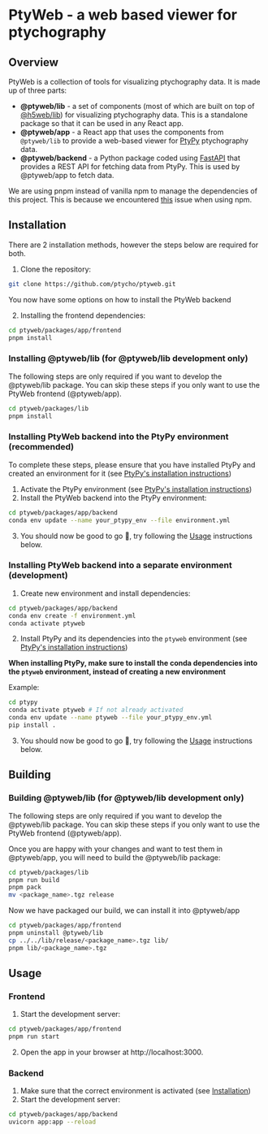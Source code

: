 # PtyWeb - a web based viewer for ptychography

## Overview

PtyWeb is a collection of tools for visualizing ptychography data. It is made
up of three parts:

- **@ptyweb/lib** - a set of components (most of which are built on top of
  [@h5web/lib](https://github.com/silx-kit/h5web/tree/main/packages/lib))
  for visualizing ptychography data. This is a standalone package so that it can be
  used in any React app.
- **@ptyweb/app** - a React app that uses the components from `@ptyweb/lib` to
  provide a web-based viewer for [PtyPy](https://github.com/ptycho/ptypy)
  ptychography data.
- **@ptyweb/backend** - a Python package coded using
  [FastAPI](https://fastapi.tiangolo.com/) that provides a REST API for
  fetching data from PtyPy. This is used by @ptyweb/app to fetch data.

We are using pnpm instead of vanilla npm to manage the dependencies of this
project. This is because we encountered [this](https://github.com/npm/cli/issues/5305) issue when using npm.

## Installation

There are 2 installation methods, however the steps below are required for both.


1. Clone the repository:

```bash
git clone https://github.com/ptycho/ptyweb.git
```

You now have some options on how to install the PtyWeb backend

2. Installing the frontend dependencies:

```bash
cd ptyweb/packages/app/frontend
pnpm install
```

### Installing @ptyweb/lib (for @ptyweb/lib development only)

The following steps are only required if you want to develop the @ptyweb/lib package. You can skip
these steps if you only want to use the PtyWeb frontend (@ptyweb/app).

```bash
cd ptyweb/packages/lib
pnpm install
```

### Installing PtyWeb backend into the PtyPy environment (recommended)

To complete these steps, please ensure that you have installed PtyPy and created an environment for it
(see [PtyPy's installation instructions](https://ptycho.github.io/ptypy/rst/getting_started.html#installation))

1. Activate the PtyPy environment (see [PtyPy's installation instructions](https://ptycho.github.io/ptypy/rst/getting_started.html#installation))
2. Install the PtyWeb backend into the PtyPy environment:

```bash
cd ptyweb/packages/app/backend
conda env update --name your_ptypy_env --file environment.yml
```

3. You should now be good to go 🎉, try following the [Usage](#Usage) instructions below.

### Installing PtyWeb backend into a separate environment (development)

1. Create new environment and install dependencies:
```bash
cd ptyweb/packages/app/backend
conda env create -f environment.yml
conda activate ptyweb
```

2. Install PtyPy and its dependencies into the `ptyweb` environment
(see [PtyPy's installation instructions](https://ptycho.github.io/ptypy/rst/getting_started.html#installation))

**When installing PtyPy, make sure to install the conda dependencies into the
`ptyweb` environment, instead of creating a new environment**

Example:
```bash
cd ptypy
conda activate ptyweb # If not already activated
conda env update --name ptyweb --file your_ptypy_env.yml
pip install .
```

3. You should now be good to go 🎉, try following the [Usage](#Usage) instructions below.

## Building

### Building @ptyweb/lib (for @ptyweb/lib development only)

The following steps are only required if you want to develop the @ptyweb/lib package. You can skip
these steps if you only want to use the PtyWeb frontend (@ptyweb/app).

Once you are happy with your changes and want to test them in @ptyweb/app, you will need to build
the @ptyweb/lib package:

```bash
cd ptyweb/packages/lib
pnpm run build
pnpm pack
mv <package_name>.tgz release
```

Now we have packaged our build, we can install it into @ptyweb/app

```bash
cd ptyweb/packages/app/frontend
pnpm uninstall @ptyweb/lib
cp ../../lib/release/<package_name>.tgz lib/
pnpm lib/<package_name>.tgz
```

## Usage

### Frontend

1. Start the development server:

```bash
cd ptyweb/packages/app/frontend
pnpm run start
```

2. Open the app in your browser at http://localhost:3000.

### Backend

1. Make sure that the correct environment is activated (see [Installation](#Installation))
2. Start the development server:

```bash
cd ptyweb/packages/app/backend
uvicorn app:app --reload
```
